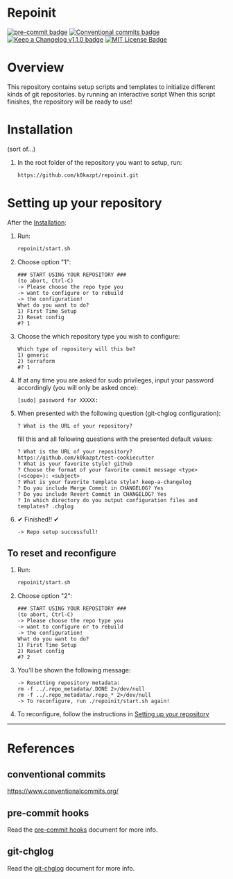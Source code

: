 # Repoinit

[![pre-commit badge][pre-commit-badge]][pre-commit] [![Conventional commits badge][conventional-commits-badge]][conventional-commits] [![Keep a Changelog v1.1.0 badge][keep-a-changelog-badge]][keep-a-changelog] [![MIT License Badge][license-badge]][license]

# Overview
This repository contains setup scripts and templates to initialize different kinds of git repositories. by running an interactive script
When this script finishes, the repository will be ready to use!

# Installation
(sort of...)

1. In the root folder of the repository you want to setup, run:
    ```bash
    https://github.com/k0kazpt/repoinit.git
    ```

# Setting up your repository

After the [Installation](#Installation):
1. Run:
    ```bash
    repoinit/start.sh
    ```
2. Choose option "1":
    ```
    ### START USING YOUR REPOSITORY ###
    (to abort, Ctrl-C)
    -> Please choose the repo type you
    -> want to configure or to rebuild
    -> the configuration!
    What do you want to do?
    1) First Time Setup
    2) Reset config
    #? 1
    ```
3. Choose the which repository type you wish to configure:
    ```
    Which type of repository will this be?
    1) generic
    2) terraform
    #? 1
    ```
4. If at any time you are asked for sudo privileges, input your password accordingly (you will only be asked once):
    ```
    [sudo] password for XXXXX:
    ```
5. When presented with the following question (git-chglog configuration):
    ```
    ? What is the URL of your repository?
    ```
   fill this and all following questions with the presented default values:
    ```
    ? What is the URL of your repository? https://github.com/k0kazpt/test-cookiecutter
    ? What is your favorite style? github
    ? Choose the format of your favorite commit message <type>(<scope>): <subject>
    ? What is your favorite template style? keep-a-changelog
    ? Do you include Merge Commit in CHANGELOG? Yes
    ? Do you include Revert Commit in CHANGELOG? Yes
    ? In which directory do you output configuration files and templates? .chglog
    ```
6. ✔ Finished!! ✔
    ```
    -> Repo setup successfull!
    ```

## To reset and reconfigure
1. Run:
    ```bash
    repoinit/start.sh
    ```
2. Choose option "2":
    ```
    ### START USING YOUR REPOSITORY ###
    (to abort, Ctrl-C)
    -> Please choose the repo type you
    -> want to configure or to rebuild
    -> the configuration!
    What do you want to do?
    1) First Time Setup
    2) Reset config
    #? 2
    ```
3. You'll be shown the following message:
    ```
    -> Resetting repository metadata:
    rm -f ../.repo_metadata/.DONE 2>/dev/null
    rm -f ../.repo_metadata/.repo_* 2>/dev/null
    -> To reconfigure, run ./repoinit/start.sh again!
    ```
4. To reconfigure, follow the instructions in [Setting up your repository](#Setting-up-your-repository)

***
# References
## conventional commits
https://www.conventionalcommits.org/

## pre-commit hooks

Read the [pre-commit hooks](docs/pre-commit-hooks.md) document for more info.

## git-chglog

Read the [git-chglog](docs/git-chlog.md) document for more info.

[pre-commit]: https://github.com/pre-commit/pre-commit
[pre-commit-badge]: https://img.shields.io/badge/pre--commit-enabled-brightgreen?logo=pre-commit&logoColor=white
[conventional-commits-badge]: https://img.shields.io/badge/Conventional%20Commits-1.0.0-green.svg
[conventional-commits]: https://conventionalcommits.org
[keep-a-changelog-badge]: https://img.shields.io/badge/changelog-Keep%20a%20Changelog%20v1.1.0-%23E05735
[keep-a-changelog]: https://keepachangelog.com/en/1.0.0/
[license]: ./LICENSE
[license-badge]: https://img.shields.io/badge/license-MIT-green.svg
[changelog]: ./CHANGELOG.md
[changelog-badge]: https://img.shields.io/badge/changelog-Keep%20a%20Changelog%20v1.1.0-%23E05735
